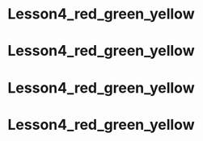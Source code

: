 # Lesson4_red_green_yellow
# Lesson4_red_green_yellow
# Lesson4_red_green_yellow
# Lesson4_red_green_yellow
